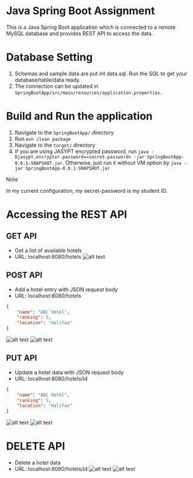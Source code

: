 # Java Spring Boot Assignment
This is a Java Spring Boot application which is connected to a remote MySQL database and provides REST API to access the data.

# Database Setting
1. Schemas and sample data are put int data.sql. Run the SQL to get your database/table/data ready.
2. The connection can be updated in `SpringBootApp/src/main/resources/application.properties`.

# Build and Run the application
1. Navigate to the `SpringBootApp/` directory
2. Run `mvn clean package`
3. Navigate to the `target/` directory
4. If you are using JASYPT encrypted password, run `java -Djasypt.encryptor.password=<secret-password> -jar SpringBootApp-0.0.1-SNAPSHOT.jar`. Otherwise, just run it without VM option by `java -jar SpringBootApp-0.0.1-SNAPSHOT.jar`

> [!NOTE]
> In my current configuration, my secret-password is my student ID.

# Accessing the REST API
## GET API
- Get a list of available hotels
- URL: localhost:8080/hotels
![alt text](https://github.com/A00476407/java_spring_boot_assignment/blob/main/Screenshots/GET.png?raw=true)

## POST API
- Add a hotel entry with JSON request body
- URL: localhost:8080/hotels
```JSON
{
    "name": "ABC Hotel",
    "ranking": 5,
    "location": "Halifax"
}
```
![alt text](https://github.com/A00476407/java_spring_boot_assignment/blob/main/Screenshots/POST.png?raw=true)
![alt text](https://github.com/A00476407/java_spring_boot_assignment/blob/main/Screenshots/POST_result.png?raw=true)

## PUT API
- Update a hotel data with JSON request body
- URL: localhost:8080/hotels/id
```JSON
{
    "name": "ABC Hotel",
    "ranking": 5,
    "location": "Halifax"
}
```
![alt text](https://github.com/A00476407/java_spring_boot_assignment/blob/main/Screenshots/PUT.png?raw=true)
![alt text](https://github.com/A00476407/java_spring_boot_assignment/blob/main/Screenshots/PUT_result.png?raw=true)

# DELETE API
- Delete a hotel data
- URL: localhost:8080/hotels/id
![alt text](https://github.com/A00476407/java_spring_boot_assignment/blob/main/Screenshots/DELETE.png?raw=true)
![alt text](https://github.com/A00476407/java_spring_boot_assignment/blob/main/Screenshots/DELETE_result.png?raw=true)
